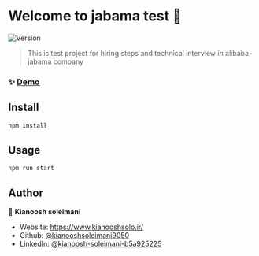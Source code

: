 # Welcome to jabama test 👋

![Version](https://img.shields.io/badge/version-0.1.0-blue.svg?cacheSeconds=2592000)

> This is test project for hiring steps and technical interview in alibaba-jabama company

### ✨ [Demo](https://moviedb-project-test.netlify.app/)

## Install

```sh
npm install
```

## Usage

```sh
npm run start
```

## Author

👤 **Kianoosh soleimani**

- Website: https://www.kianooshsolo.ir/
- Github: [@kianooshsoleimani9050](https://github.com/kianooshsoleimani9050)
- LinkedIn: [@kianoosh-soleimani-b5a925225](https://linkedin.com/in/kianoosh-soleimani-b5a925225)
